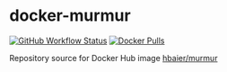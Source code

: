 # docker-murmur
[![GitHub Workflow Status][badge_build_image]][badge_build_link] [![Docker Pulls][badge_docker_pull_image]][badge_docker_pull_link]

Repository source for Docker Hub image [hbaier/murmur](https://hub.docker.com/r/hbaier/murmur)

[badge_build_image]: https://img.shields.io/github/workflow/status/hbaier/docker-murmur/docker-multiarch
[badge_build_link]: https://github.com/hbaier/docker-murmur/blob/master/.github/workflows/main.yml
[badge_docker_pull_image]: https://img.shields.io/docker/pulls/hbaier/murmur
[badge_docker_pull_link]: https://hub.docker.com/r/hbaier/murmur
